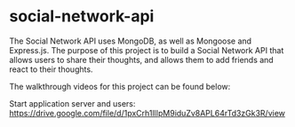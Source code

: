 # social-network-api

The Social Network API uses MongoDB, as well as Mongoose and Express.js. The purpose of this project is to build a Social Network API that allows users to share their thoughts, and allows them to add friends and react to their thoughts. 

The walkthrough videos for this project can be found below:

Start application server and users:
https://drive.google.com/file/d/1pxCrh1llIpM9iduZv8APL64rTd3zGk3R/view
